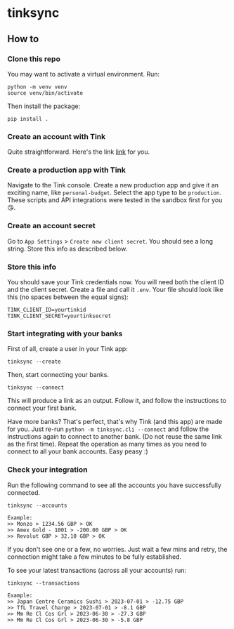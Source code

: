 # tinksync

## How to

### Clone this repo
You may want to activate a virtual environment. Run:
```
python -m venv venv
source venv/bin/activate
```
Then install the package:
```
pip install .
```

### Create an account with Tink
Quite straightforward. Here's the link [link](https://console.tink.com/signup) for you.

### Create a production app with Tink
Navigate to the Tink console. Create a new production app and give it an exciting name, like `personal-budget`. Select the app type to be `production`. These scripts and API integrations were tested in the sandbox first for you 😘.

### Create an account secret
Go to `App Settings` > `Create new client secret`. You should see a long string. Store this info as described below. 

### Store this info

You should save your Tink credentials now. You will need both the client ID and the client secret. Create a file and call it `.env`. Your file should look like this (no spaces between the equal signs):

```
TINK_CLIENT_ID=yourtinkid
TINK_CLIENT_SECRET=yourtinksecret
```

### Start integrating with your banks

First of all, create a user in your Tink app:

```
tinksync --create
```

Then, start connecting your banks.
```
tinksync --connect
```

This will produce a link as an output. Follow it, and follow the instructions to connect your first bank.

Have more banks? That's perfect, that's why Tink (and this app) are made for you. Just re-run `python -m tinksync.cli --connect` and follow the instructions again to connect to another bank. (Do not reuse the same link as the first time). Repeat the operation as many times as you need to connect to all your bank accounts. Easy peasy :)

### Check your integration

Run the following command to see all the accounts you have successfully connected.

```
tinksync --accounts
```

```
Example:
>> Monzo > 1234.56 GBP > OK
>> Amex Gold - 1001 > -200.00 GBP > OK
>> Revolut GBP > 32.10 GBP > OK
```


If you don't see one or a few, no worries. Just wait a few mins and retry, the connection might take a few minutes to be fully established. 

To see your latest transactions (across all your accounts) run:
```
tinksync --transactions
```

```
Example:
>> Japan Centre Ceramics Sushi > 2023-07-01 > -12.75 GBP 
>> TfL Travel Charge > 2023-07-01 > -8.1 GBP 
>> Mm Re Cl Cos Grl > 2023-06-30 > -27.3 GBP 
>> Mm Re Cl Cos Grl > 2023-06-30 > -5.8 GBP
```